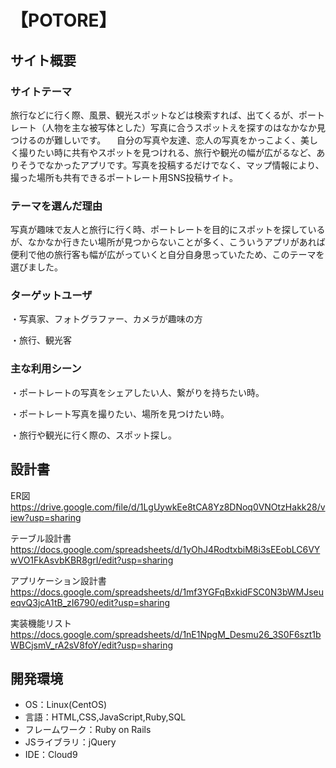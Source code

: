 # 【POTORE】
## サイト概要
### サイトテーマ
旅行などに行く際、風景、観光スポットなどは検索すれば、出てくるが、ポートレート（人物を主な被写体とした）写真に合うスポットえを探すのはなかなか見つけるのが難しいです。
　自分の写真や友達、恋人の写真をかっこよく、美しく撮りたい時に共有やスポットを見つけれる、旅行や観光の幅が広がるなど、ありそうでなかったアプリです。写真を投稿するだけでなく、マップ情報により、撮った場所も共有できるポートレート用SNS投稿サイト。
### テーマを選んだ理由
写真が趣味で友人と旅行に行く時、ポートレートを目的にスポットを探しているが、なかなか行きたい場所が見つからないことが多く、こういうアプリがあれば便利で他の旅行客も幅が広がっていくと自分自身思っていたため、このテーマを選びました。
### ターゲットユーザ
・写真家、フォトグラファー、カメラが趣味の方

・旅行、観光客

### 主な利用シーン
・ポートレートの写真をシェアしたい人、繋がりを持ちたい時。

・ポートレート写真を撮りたい、場所を見つけたい時。

・旅行や観光に行く際の、スポット探し。
## 設計書
ER図
https://drive.google.com/file/d/1LgUywkEe8tCA8Yz8DNoq0VNOtzHakk28/view?usp=sharing

テーブル設計書
https://docs.google.com/spreadsheets/d/1yOhJ4RodtxbiM8i3sEEobLC6VYwVO1FkAsvbKBR8grI/edit?usp=sharing

アプリケーション設計書
https://docs.google.com/spreadsheets/d/1mf3YGFqBxkidFSC0N3bWMJseueqvQ3jcA1tB_zI6790/edit?usp=sharing

実装機能リスト
https://docs.google.com/spreadsheets/d/1nE1NpgM_Desmu26_3S0F6szt1bWBCjsmV_rA2sV8foY/edit?usp=sharing

## 開発環境
- OS：Linux(CentOS)
- 言語：HTML,CSS,JavaScript,Ruby,SQL
- フレームワーク：Ruby on Rails
- JSライブラリ：jQuery
- IDE：Cloud9

